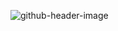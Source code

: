 ![github-header-image](https://github.com/Skiftare/Skiftare/assets/74261401/9aab8199-1769-489d-bf97-081a6e53c3e3)

